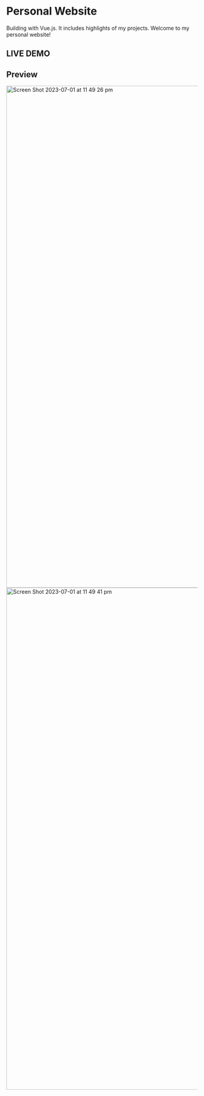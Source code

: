 # Personal Website

Building with Vue.js. It includes highlights of my projects. Welcome to my personal website!

## LIVE DEMO

## Preview
<img width="1319" alt="Screen Shot 2023-07-01 at 11 49 26 pm" src="https://github.com/thomaschoi143/personal-web/assets/24365822/2e3299dc-fe74-4f72-8fbd-b494c795059f">

<img width="1319" alt="Screen Shot 2023-07-01 at 11 49 41 pm" src="https://github.com/thomaschoi143/personal-web/assets/24365822/e9165234-afd6-4705-8902-11714c47197f">
